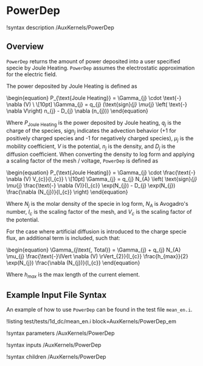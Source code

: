 # PowerDep

!syntax description /AuxKernels/PowerDep

## Overview

`PowerDep` returns the amount of power deposited into a user specified specie by
Joule Heating. `PowerDep`
assumes the electrostatic approximation for the electric field.

The power deposited by Joule Heating is defined as

\begin{equation}
P_{\text{Joule Heating}} = \Gamma_{j} \cdot \text{-} \nabla (V) \\
\\[10pt]
\Gamma_{j} = q_{j} (\text{sign}_{j} \mu_{j} \left( \text{-} \nabla V\right) n_{j} - D_{j} \nabla (n_{j}))
\end{equation}

Where $P_{\text{Joule Heating}}$ is the power deposited by Joule heating, $q_{j}$ is the charge of the species, $\text{sign}_{j}$ indicates the advection behavior ($\text{+}1$ for positively charged species and $\text{-}1$ for negatively charged species), $\mu_{j}$ is the mobility coefficient,
$V$ is the potential, $n_{j}$ is the density, and $D_{j}$ is the diffusion coefficient.
When converting the density to log form and applying a scaling factor of the mesh / voltage,
`PowerDep` is defined as

\begin{equation}
P_{\text{Joule Heating}} = \Gamma_{j}  \cdot \frac{\text{-} \nabla (V) V_{c}}{l_{c}} \\
\\[10pt]
\Gamma_{j} = q_{j} N_{A} \left( \text{sign}_{j} \mu_{j} \frac{\text{-} \nabla (V)}{l_{c}} \exp(N_{j}) - D_{j} \exp(N_{j}) \frac{\nabla (N_{j})}{l_{c}} \right)
\end{equation}

Where $N_{j}$ is the molar density of the specie in log form, $N_{A}$ is Avogadro's
number, $l_{c}$ is the scaling factor of the mesh, and $V_{c}$ is the scaling factor
of the potential.

For the case where artificial diffusion is introduced to the charge specie flux, an additional term is included, such that:

\begin{equation}
\Gamma_{j\text{, Total}} = \Gamma_{j} + q_{j} N_{A} \mu_{j} \frac{\text{-}\lVert \nabla (V) \rVert_{2}}{l_{c}} \frac{h_{max}}{2} \exp(N_{j}) \frac{\nabla (N_{j})}{l_{c}}
\end{equation}

Where $h_{max}$ is the max length of the current element.

## Example Input File Syntax

An example of how to use `PowerDep` can be found in the
test file `mean_en.i`.

!listing test/tests/1d_dc/mean_en.i block=AuxKernels/PowerDep_em

!syntax parameters /AuxKernels/PowerDep

!syntax inputs /AuxKernels/PowerDep

!syntax children /AuxKernels/PowerDep
